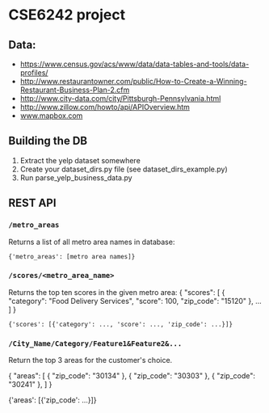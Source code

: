 # CSE6242 project
## Data:
* https://www.census.gov/acs/www/data/data-tables-and-tools/data-profiles/
* http://www.restaurantowner.com/public/How-to-Create-a-Winning-Restaurant-Business-Plan-2.cfm
* http://www.city-data.com/city/Pittsburgh-Pennsylvania.html
* http://www.zillow.com/howto/api/APIOverview.htm
* www.mapbox.com

## Building the DB
1. Extract the yelp dataset somewhere
2. Create your dataset_dirs.py file (see dataset_dirs_example.py)
3. Run parse_yelp_business_data.py

## REST API
### `/metro_areas`

Returns a list of all metro area names in database:

 `{'metro_areas': [metro area names]}`
  
### `/scores/<metro_area_name>`

Returns the top ten scores in the given metro area:
{
  "scores": [
    {
      "category": "Food Delivery Services", 
      "score": 100, 
      "zip_code": "15120"
    },
    ...
    ]
}


`{'scores': [{'category': ..., 'score': ..., 'zip_code': ...}]}`

### `/City_Name/Category/Feature1&Feature2&...`

Return the top 3 areas for the customer's choice.

{
  "areas": [
    {
      "zip_code": "30134"
    },
    {
      "zip_code": "30303"
    },
    {
      "zip_code": "30241"
    },
    ]
}

{'areas': [{'zip_code': ...}]}
